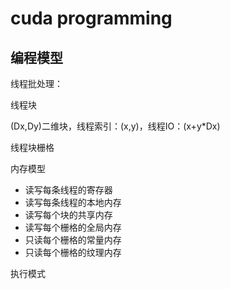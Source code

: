 # cuda programming

## 编程模型

线程批处理：

线程块

(Dx,Dy)二维块，线程索引：(x,y)，线程IO：(x+y*Dx)

线程块栅格

内存模型

* 读写每条线程的寄存器
* 读写每条线程的本地内存
* 读写每个块的共享内存
* 读写每个栅格的全局内存
* 只读每个栅格的常量内存
* 只读每个栅格的纹理内存

执行模式
 
##

